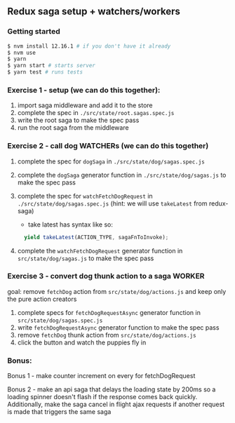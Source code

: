 ## Redux saga setup + watchers/workers

### Getting started

```sh
$ nvm install 12.16.1 # if you don't have it already
$ nvm use
$ yarn
$ yarn start # starts server
$ yarn test # runs tests
```

### Exercise 1 - setup (we can do this together):

1. import saga middleware and add it to the store
2. complete the spec in `./src/state/root.sagas.spec.js`
3. write the root saga to make the spec pass
4. run the root saga from the middleware

### Exercise 2 - call dog WATCHERs (we can do this together)

1. complete the spec for `dogSaga` in `./src/state/dog/sagas.spec.js`
2. complete the `dogSaga` generator function in `./src/state/dog/sagas.js` to make the spec pass
3. complete the spec for `watchFetchDogRequest` in `./src/state/dog/sagas.spec.js` (hint: we will use `takeLatest` from redux-saga)

   - take latest has syntax like so:

   ```js
     yield takeLatest(ACTION_TYPE, sagaFnToInvoke);
   ```

4. complete the `watchFetchDogRequest` generator function in `src/state/dog/sagas.js` to make the spec pass

### Exercise 3 - convert dog thunk action to a saga WORKER

goal: remove `fetchDog` action from `src/state/dog/actions.js` and keep only the pure action creators

1. complete specs for `fetchDogRequestAsync` generator function in `src/state/dog/sagas.spec.js`
2. write `fetchDogRequestAsync` generator function to make the spec pass
3. remove `fetchDog` thunk action from `src/state/dog/actions.js`
4. click the button and watch the puppies fly in

### Bonus:

Bonus 1 - make counter increment on every for fetchDogRequest

Bonus 2 - make an api saga that delays the loading state by 200ms so a loading spinner doesn't flash if the response comes back quickly. Additionally, make the saga cancel in flight ajax requests if another request is made that triggers the same saga
